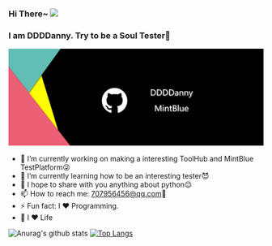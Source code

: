 ### Hi There~ <img src="https://media.giphy.com/media/hvRJCLFzcasrR4ia7z/giphy.gif" width="25px">   
### I am DDDDanny. Try to be a Soul Tester👻

![avatar](https://github.com/DDDDanny/DDDDanny/blob/master/D%26%26G.png)
<!--
**DDDDanny/DDDDanny** is a ✨ _special_ ✨ repository because its `README.md` (this file) appears on your GitHub profile.
Here are some ideas to get you started:
-->

* 🔭 I’m currently working on making a interesting ToolHub and MintBlue TestPlatform😜
* 🌱 I’m currently learning how to be an interesting tester😈  
* 💬 I hope to share with you anything about python😉
* 📫 How to reach me: 707956456@qq.com🎯
* ⚡ Fun fact: I :heart: Programming. 
* 🌈 I :heart: Life
  
![Anurag's github stats](https://github-readme-stats.vercel.app/api?username=DDDDanny&hide=contribs,prs&theme=dracula&show_icons=true&line_height=30)
[![Top Langs](https://github-readme-stats.vercel.app/api/top-langs/?username=DDDDanny&layout=compact&theme=dracula)](https://github.com/anuraghazra/github-readme-stats)
